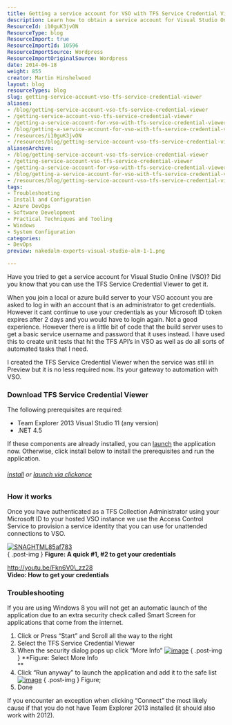 ```yaml
---
title: Getting a service account for VSO with TFS Service Credential Viewer
description: Learn how to obtain a service account for Visual Studio Online using the TFS Service Credential Viewer. Streamline your automation tasks effortlessly!
ResourceId: i10guK3jvON
ResourceType: blog
ResourceImport: true
ResourceImportId: 10596
ResourceImportSource: Wordpress
ResourceImportOriginalSource: Wordpress
date: 2014-06-18
weight: 855
creator: Martin Hinshelwood
layout: blog
resourceTypes: blog
slug: getting-service-account-vso-tfs-service-credential-viewer
aliases:
- /blog/getting-service-account-vso-tfs-service-credential-viewer
- /getting-service-account-vso-tfs-service-credential-viewer
- /getting-a-service-account-for-vso-with-tfs-service-credential-viewer
- /blog/getting-a-service-account-for-vso-with-tfs-service-credential-viewer
- /resources/i10guK3jvON
- /resources/blog/getting-service-account-vso-tfs-service-credential-viewer
aliasesArchive:
- /blog/getting-service-account-vso-tfs-service-credential-viewer
- /getting-service-account-vso-tfs-service-credential-viewer
- /getting-a-service-account-for-vso-with-tfs-service-credential-viewer
- /blog/getting-a-service-account-for-vso-with-tfs-service-credential-viewer
- /resources/blog/getting-service-account-vso-tfs-service-credential-viewer
tags:
- Troubleshooting
- Install and Configuration
- Azure DevOps
- Software Development
- Practical Techniques and Tooling
- Windows
- System Configuration
categories:
- DevOps
preview: nakedalm-experts-visual-studio-alm-1-1.png

---
```

Have you tried to get a service account for Visual Studio Online (VSO)? Did you know that you can use the TFS Service Credential Viewer to get it.

When you join a local or azure build server to your VSO account you are asked to log in with an account that is an administrator to get credentials. However it cant continue to use your credentials as your Microsoft ID token expires after 2 days and you would have to login again. Not a good experience. However there is a little bit of code that the build server uses to get a basic service username and password that it uses instead. I have used this to create unit tests that hit the TFS API’s in VSO as well as do all sorts of automated tasks that I need.

I created the TFS Service Credential Viewer when the service was still in Preview but it is no less required now. Its your gateway to automation with VSO.

### Download TFS Service Credential Viewer

The following prerequisites are required:

- Team Explorer 2013 Visual Studio 11 (any version)
- .NET 4.5

If these components are already installed, you can [launch](http://nkdagility.com/downloads/tools/tfs2012/TfsServiceCredentialViewer/TfsServiceCredentialsUI.application) the application now. Otherwise, click install below to install the prerequisites and run the application.

###### [install](http://nkdagility.com/downloads/tools/tfs2012/TfsServiceCredentialViewer/setup.exe) or [launch via clickonce](http://nkdagility.com/downloads/tools/tfs2012/TfsServiceCredentialViewer/TfsServiceCredentialsUI.application)

### How it works

Once you have authenticated as a TFS Collection Administrator using your Microsoft ID to your hosted VSO instance we use the Access Control Service to provision a service identity that you can use for unattended connections to VSO.

[![SNAGHTML85af783](http://i1.wp.com/blog.hinshelwood.com/files/2012/03/SNAGHTML85af783_thumb.png?zoom=1.5&resize=460%2C461 "SNAGHTML85af783")](http://i0.wp.com/blog.hinshelwood.com/files/2012/03/SNAGHTML85af783.png)  
{ .post-img }
**Figure: A quick #1, #2 to get your credentials**

http://youtu.be/Fkn6V0\_zz28  
**Video: How to get your credentials**

### Troubleshooting

If you are using Windows 8 you will not get an automatic launch of the application due to an extra security check called Smart Screen for applications that come from the internet.

1.  Click or Press “Start” and Scroll all the way to the right
2.  Select the TFS Service Credential Viewer
3.  When the security dialog pops up click “More Info”
    [![image](http://i2.wp.com/blog.hinshelwood.com/files/2012/03/image_thumb22.png?zoom=1.5&resize=640%2C268 "image")](http://i1.wp.com/blog.hinshelwood.com/files/2012/03/image22.png)
    { .post-img }
    **Figure: Select More Info  
     **
4.  Click “Run anyway” to launch the application and add it to the safe list
    [![image](http://i2.wp.com/blog.hinshelwood.com/files/2012/03/image_thumb23.png?zoom=1.5&resize=640%2C270 "image")](http://i2.wp.com/blog.hinshelwood.com/files/2012/03/image23.png)
    { .post-img }
    Figure;
5.  Done

If you encounter an exception when clicking “Connect” the most likely cause if that you do not have Team Explorer 2013 installed (it should also work with 2012).
